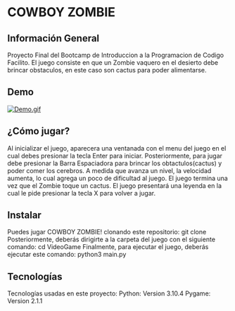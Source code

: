 # COWBOY ZOMBIE

## Información General
Proyecto Final del Bootcamp de Introduccion a la Programacion de Codigo Facilito.
El juego consiste en que un Zombie vaquero en el desierto debe brincar obstaculos, en este caso son cactus para poder alimentarse.

## Demo
[![Demo.gif](https://i.postimg.cc/0yTG5bjS/Demo.gif)](https://postimg.cc/BjCPMZxZ)






## ¿Cómo jugar?
Al inicializar el juego, aparecera una ventanada con el menu del juego en el cual debes presionar la tecla Enter para iniciar.
Posteriormente, para jugar debe presionar la Barra Espaciadora para brincar los obtactulos(cactus) y poder comer los cerebros. A medida que avanza un nivel, la velocidad aumenta, lo cual agrega un poco de dificultad al juego.
El juego termina una vez que el Zombie toque un cactus. El juego presentará una leyenda en la cual le pide presionar la tecla X para volver a jugar.

## Instalar
Puedes jugar COWBOY ZOMBIE! clonando este repositorio:
git clone
Posteriormente, deberás dirigirte a la carpeta del juego con el siguiente comando:
cd VideoGame
Finalmente, para ejecutar el juego, deberás ejecutar este comando:
python3 main.py

## Tecnologías
Tecnologías usadas en este proyecto:
Python: Version 3.10.4
Pygame: Version 2.1.1
